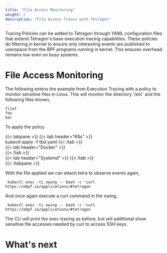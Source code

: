 ```yaml
---
title: "File Access Monitoring"
weight: 2
description: "File Access Traces with Tetragon"
---
```


Tracing Policies can be added to Tetragon through YAML configuration files
that extend Tetragon's base execution tracing capabilities. These policies
do filtering in kernel to ensure only interesting events are published
to userspace from the BPF programs running in kernel. This ensures overhead
remains low even on busy systems.

# File Access Monitoring

The following extens the example from Execution Tracing with a policy to
monitor sensitive files in Linux. This will monitor the directory '/etc'
and the following files known,

```
filef
foo
bar
```

To apply the policy 

{{< tabpane >}}
{{< tab header="K8s" >}}          
kubectl apply -f tbd.yaml
{{< /tab >}}                                                                                                                                                                                   
{{< tab header="Docker" >}}          
{{< /tab >}}                                                                                                                                                                                   
{{< tab header="Systemd" >}}
{{< /tab >}}                                                                                                                                                                                   
{{< /tabpane >}}

With the file applied we can attach tetra to observe events again,

```
 kubectl exec -ti xwing -- bash -c 'curl https://ebpf.io/applications/#tetragon
```

And once again execute a curl command in the xwing,

```
 kubectl exec -ti xwing -- bash -c 'curl https://ebpf.io/applications/#tetragon
```

The CLI will print the exec tracing as before, but will additional show sensitive file accesses
needed by curl to access SSH keys.

# What's next
